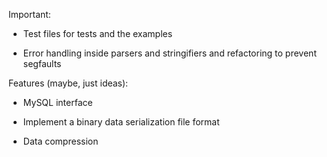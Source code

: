 Important: 

- Test files for tests and the examples

- Error handling inside parsers and stringifiers and refactoring to prevent segfaults

Features (maybe, just ideas):

- MySQL interface

- Implement a binary data serialization file format

- Data compression